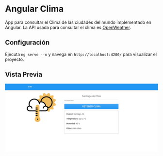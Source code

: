 # Angular Clima
App para consultar el Clima de las ciudades del mundo implementado en Angular. La API usada para consultar el clima es [OpenWeather](https://openweathermap.org/).

## Configuración
Ejecuta `ng serve --o` y navega en `http://localhost:4200/` para visualizar el proyecto.

## Vista Previa
![Preview Angular Clima](src/assets/img/preview.jpg)
